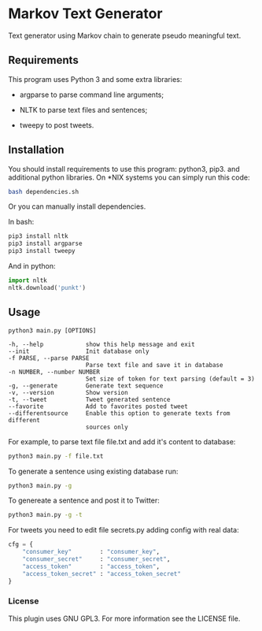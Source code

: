 # Markov Text Generator

Text generator using Markov chain to generate pseudo meaningful text.

## Requirements

This program uses Python 3 and some extra libraries:

- argparse to parse command line arguments;

- NLTK to parse text files and sentences;

- tweepy to post tweets.

## Installation

You should install requirements to use this program: python3, pip3. and additional python libraries. On *NIX systems you can simply run this code:

``` bash
bash dependencies.sh
```

Or you can manually install dependencies.

In bash:

``` bash
pip3 install nltk
pip3 install argparse
pip3 install tweepy
```

And in python:

``` python
import nltk
nltk.download('punkt')
```

## Usage

```
python3 main.py [OPTIONS]

-h, --help            show this help message and exit
--init                Init database only
-f PARSE, --parse PARSE
                      Parse text file and save it in database
-n NUMBER, --number NUMBER
                      Set size of token for text parsing (default = 3)
-g, --generate        Generate text sequence
-v, --version         Show version
-t, --tweet           Tweet generated sentence
--favorite            Add to favorites posted tweet
--differentsource     Enable this option to generate texts from different
                      sources only
```

For example, to parse text file file.txt and add it's content to database:
``` bash
python3 main.py -f file.txt
```
To generate a sentence using existing database run:
``` bash
python3 main.py -g
```
To genereate a sentence and post it to Twitter:
``` bash
python3 main.py -g -t
```
For tweets you need to edit file secrets.py adding config with real data:

``` python
cfg = { 
    "consumer_key"        : "consumer_key",
    "consumer_secret"     : "consumer_secret",
    "access_token"        : "access_token",
    "access_token_secret" : "access_token_secret"
}
```

### License
This plugin uses GNU GPL3. For more information see the LICENSE file.
